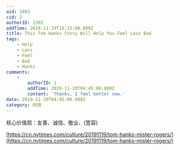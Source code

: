 ```yaml
---
aid: 1883
cid: 2
authorID: 2302
addTime: 2019-11-19T18:15:00.000Z
title: This Tom Hanks Story Will Help You Feel Less Bad
tags:
    - Help
    - Less
    - Feel
    - Bad
    - Hanks
comments:
    -
        authorID: 1
        addTime: 2019-11-20T04:45:00.000Z
        content: 'Thanks, I feel better now.'
date: 2019-11-20T04:45:00.000Z
category: 时政
---
```


核心价值观：友善、诚信、敬业、(宽容)

[https://cn.nytimes.com/culture/20191119/tom-hanks-mister-rogers/](https://cn.nytimes.com/culture/20191119/tom-hanks-mister-rogers/)
